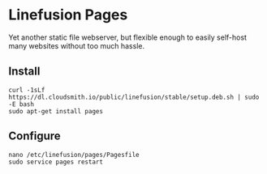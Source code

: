 # Linefusion Pages

Yet another static file webserver, but flexible enough to easily self-host many websites without too much hassle.

## Install

```
curl -1sLf https://dl.cloudsmith.io/public/linefusion/stable/setup.deb.sh | sudo -E bash
sudo apt-get install pages
```

## Configure

```
nano /etc/linefusion/pages/Pagesfile
sudo service pages restart
```
